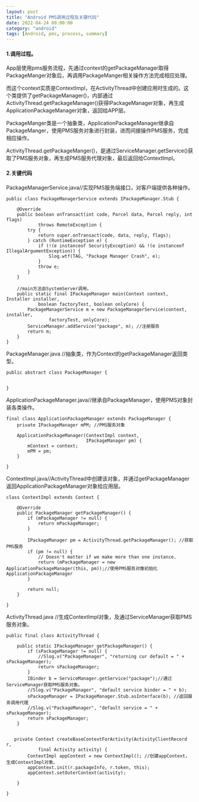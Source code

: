 ```yaml
---
layout: post
title: "Android PMS调用过程及关键代码"
date: 2022-04-24 00:00:00
category: "android"
tags: [Android, pms, process, summary]
---
```

#### 1.调用过程。
App层使用pms服务流程，先通过context的getPackageManager取得PackageManger对象后，再调用PackageManger相关操作方法完成相应处理。

而这个context实质是ContextImpl，在ActivityThread中创建应用时生成的。这个类提供了getPackageManager()，内部通过ActivityThread.getPackageManager()获得IPackageManager对象，再生成ApplicationPackageManager对象，返回给APP层。

PackageManger类是一个抽象类，ApplicationPackageManager继承自PackageManger，使用PMS服务对象进行封装，进而间接操作PMS服务，完成相应操作。

ActivityThread.getPackageManger()，是通过ServiceManager.getService()获取了PMS服务对象，再生成PMS服务代理对象，最后返回给ContextImpl。

#### 2.关键代码
PackageManagerService.java//实现PMS服务端接口，对客户端提供各种操作。
```
public class PackageManagerService extends IPackageManager.Stub { 

    @Override
    public boolean onTransact(int code, Parcel data, Parcel reply, int flags)
            throws RemoteException {
        try {
            return super.onTransact(code, data, reply, flags);
        } catch (RuntimeException e) {
            if (!(e instanceof SecurityException) && !(e instanceof IllegalArgumentException)) {
                Slog.wtf(TAG, "Package Manager Crash", e);
            }
            throw e;
        }
    }
	
	//main方法由SystemServer调用。
    public static final IPackageManager main(Context context, Installer installer,
            boolean factoryTest, boolean onlyCore) {
        PackageManagerService m = new PackageManagerService(context, installer,
                factoryTest, onlyCore);
        ServiceManager.addService("package", m); //注册服务
        return m;
    }
}
```

PackageManager.java //抽象类，作为Context的getPackageManager返回类型。
```
public abstract class PackageManager {


}
```

ApplicationPackageManager.java//继承自PackageManager，使用PMS对象封装各类操作。
```
final class ApplicationPackageManager extends PackageManager {
	private IPackageManager mPM; //PMS服务对象 
	
    ApplicationPackageManager(ContextImpl context,
                              IPackageManager pm) {
        mContext = context;
        mPM = pm;
    }

}
```

ContextImpl.java//ActivityThread中创建该对象，并通过getPackageManager返回ApplicationPackageManager对象给应用层。
```
class ContextImpl extends Context {

    @Override
    public PackageManager getPackageManager() {
        if (mPackageManager != null) {
            return mPackageManager;
        }

        IPackageManager pm = ActivityThread.getPackageManager(); //获取PMS服务
        if (pm != null) {
            // Doesn't matter if we make more than one instance.
            return (mPackageManager = new ApplicationPackageManager(this, pm));//使用PMS服务对像初始化ApplicationPackageManager
        }

        return null;
    }
	
}
```

ActivityThread.java //生成ContextImpl对象，及通过ServiceManager获取PMS服务对象。
```
public final class ActivityThread {

    public static IPackageManager getPackageManager() {
        if (sPackageManager != null) {
            //Slog.v("PackageManager", "returning cur default = " + sPackageManager);
            return sPackageManager;
        }
        IBinder b = ServiceManager.getService("package");//通过ServiceManager获取PMS服务对象。
        //Slog.v("PackageManager", "default service binder = " + b);
        sPackageManager = IPackageManager.Stub.asInterface(b); //返回服务调用代理 
        //Slog.v("PackageManager", "default service = " + sPackageManager);
        return sPackageManager;
    }


   private Context createBaseContextForActivity(ActivityClientRecord r,
            final Activity activity) {
        ContextImpl appContext = new ContextImpl(); //创建appContext， 生成ContextImpl对象。
        appContext.init(r.packageInfo, r.token, this);
        appContext.setOuterContext(activity);
		
	}
	
}
```



